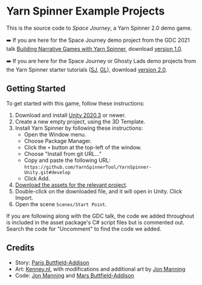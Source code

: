 # Yarn Spinner Example Projects

This is the source code to *Space Journey*, a Yarn Spinner 2.0 demo game.

➡️ If you are here for the Space Journey demo project from the GDC 2021 talk [Building Narrative Games with Yarn Spinner](https://schedule.gdconf.com/session/game-career-seminar-building-narrative-games-with-yarn-spinner/880722), download [version 1.0](https://github.com/YarnSpinnerTool/ExampleProjects/releases/tag/v1.0).

➡️ If you are here for the Space Journey or Ghosty Lads demo projects from the Yarn Spinner starter tutorials ([SJ](https://docs.yarnspinner.dev/unity-sample-projects/example-project-2), [GL](https://docs.yarnspinner.dev/unity-sample-projects/example-project-3)), download [version 2.0](https://github.com/YarnSpinnerTool/ExampleProjects/releases/tag/v2.0).

## Getting Started

To get started with this game, follow these instructions:

1. Download and install [Unity 2020.3](https://unity.com) or newer. 
2. Create a new empty project, using the 3D Template.
3. Install Yarn Spinner by following these instructions:
    * Open the Window menu.
    * Choose Package Manager.
    * Click the `+` button at the top-left of the window.
    * Choose "Install from git URL..."
    * Copy and paste the following URL: `https://github.com/YarnSpinnerTool/YarnSpinner-Unity.git#develop`
    * Click Add.
4. [Download the assets for the relevant project](https://github.com/thesecretlab/SpaceJourney/releases/).
5. Double-click on the downloaded file, and it will open in Unity. Click Import.
6. Open the scene `Scenes/Start Point`.

If you are following along with the GDC talk, the code we added throughout is included in the asset package's C# script files but is commented out. Search the code for "Uncomment" to find the code we added.

## Credits

* Story: [Paris Buttfield-Addison](https://twitter.com/parisba)
* Art: [Kenney.nl](https://kenney.nl), with modifications and additional art by [Jon Manning](https://twitter.com/desplesda)
* Code: [Jon Manning](https://twitter.com/desplesda) and [Mars Buttfield-Addison](https://twitter.com/themartianlife)